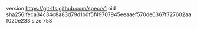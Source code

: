 version https://git-lfs.github.com/spec/v1
oid sha256:feca34c34c8a83d79d1b0f5f49707945eeaaef570de6367f727602aaf020e233
size 758
